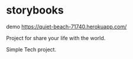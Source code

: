 # storybooks

demo https://quiet-beach-71740.herokuapp.com/

Project for share your life with the world.

Simple Tech project.
